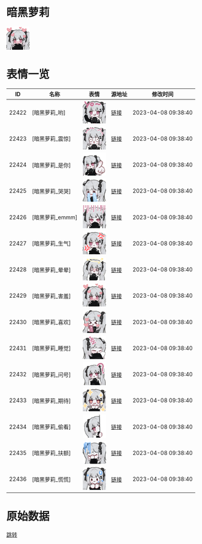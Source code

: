 # 暗黑萝莉

<img src="./cover.png" height="60" alt="cover" />

# 表情一览

|ID|名称|表情|源地址|修改时间|
|----|----|----|----|----|
|22422|[暗黑萝莉_哟]|<img src="./pic/022422_%5B暗黑萝莉_哟%5D.png" height="60" alt="哟"/>|[链接](https://i0.hdslb.com/bfs/garb/68b5ee949a66dbe95597cc5385e446319511318b.png)|2023-04-08 09:38:40|
|22423|[暗黑萝莉_震惊]|<img src="./pic/022423_%5B暗黑萝莉_震惊%5D.png" height="60" alt="震惊"/>|[链接](https://i0.hdslb.com/bfs/garb/1ff6307b294068d3b226200fcbb6aba44054d9ed.png)|2023-04-08 09:38:40|
|22424|[暗黑萝莉_是你]|<img src="./pic/022424_%5B暗黑萝莉_是你%5D.png" height="60" alt="是你"/>|[链接](https://i0.hdslb.com/bfs/garb/dfd1068d6ad949cb457d53df98c8ebd85f5cd1a2.png)|2023-04-08 09:38:40|
|22425|[暗黑萝莉_哭哭]|<img src="./pic/022425_%5B暗黑萝莉_哭哭%5D.png" height="60" alt="哭哭"/>|[链接](https://i0.hdslb.com/bfs/garb/c4b87f24efb2b329bf41ed4f2c39224b992a47ab.png)|2023-04-08 09:38:40|
|22426|[暗黑萝莉_emmm]|<img src="./pic/022426_%5B暗黑萝莉_emmm%5D.png" height="60" alt="emmm"/>|[链接](https://i0.hdslb.com/bfs/garb/3d897711375c5b00574d2eae97549b5e99bab8b5.png)|2023-04-08 09:38:40|
|22427|[暗黑萝莉_生气]|<img src="./pic/022427_%5B暗黑萝莉_生气%5D.png" height="60" alt="生气"/>|[链接](https://i0.hdslb.com/bfs/garb/f614f26bb36410f16f78aaf61b64ba63ada4b0cf.png)|2023-04-08 09:38:40|
|22428|[暗黑萝莉_晕晕]|<img src="./pic/022428_%5B暗黑萝莉_晕晕%5D.png" height="60" alt="晕晕"/>|[链接](https://i0.hdslb.com/bfs/garb/de731aa9d284b29d9222d62fead1245a0771529f.png)|2023-04-08 09:38:40|
|22429|[暗黑萝莉_害羞]|<img src="./pic/022429_%5B暗黑萝莉_害羞%5D.png" height="60" alt="害羞"/>|[链接](https://i0.hdslb.com/bfs/garb/3787f6b71d9786d524d7e993a3b21df723311b07.png)|2023-04-08 09:38:40|
|22430|[暗黑萝莉_喜欢]|<img src="./pic/022430_%5B暗黑萝莉_喜欢%5D.png" height="60" alt="喜欢"/>|[链接](https://i0.hdslb.com/bfs/garb/1e3df00319324acced96effb0c81ec25df6b9c63.png)|2023-04-08 09:38:40|
|22431|[暗黑萝莉_睡觉]|<img src="./pic/022431_%5B暗黑萝莉_睡觉%5D.png" height="60" alt="睡觉"/>|[链接](https://i0.hdslb.com/bfs/garb/f35d06b0ca2228fab06aba88d46fb3050c67094c.png)|2023-04-08 09:38:40|
|22432|[暗黑萝莉_问号]|<img src="./pic/022432_%5B暗黑萝莉_问号%5D.png" height="60" alt="问号"/>|[链接](https://i0.hdslb.com/bfs/garb/d93fd31f83ea1e920b71ce57f8c05d1824da15a0.png)|2023-04-08 09:38:40|
|22433|[暗黑萝莉_期待]|<img src="./pic/022433_%5B暗黑萝莉_期待%5D.png" height="60" alt="期待"/>|[链接](https://i0.hdslb.com/bfs/garb/c7909aa9894781af0801e39fd47980bf3a63ee75.png)|2023-04-08 09:38:40|
|22434|[暗黑萝莉_偷看]|<img src="./pic/022434_%5B暗黑萝莉_偷看%5D.png" height="60" alt="偷看"/>|[链接](https://i0.hdslb.com/bfs/garb/15619598aa402fd723ff8173376a1a9db498148b.png)|2023-04-08 09:38:40|
|22435|[暗黑萝莉_扶额]|<img src="./pic/022435_%5B暗黑萝莉_扶额%5D.png" height="60" alt="扶额"/>|[链接](https://i0.hdslb.com/bfs/garb/c3da55c20c1955041efa56f563edc384cd0e22bb.png)|2023-04-08 09:38:40|
|22436|[暗黑萝莉_慌慌]|<img src="./pic/022436_%5B暗黑萝莉_慌慌%5D.png" height="60" alt="慌慌"/>|[链接](https://i0.hdslb.com/bfs/garb/0f672cc0f85fabac252371de824be0cf85d7c538.png)|2023-04-08 09:38:40|

# 原始数据

[跳转](./raw.json)

